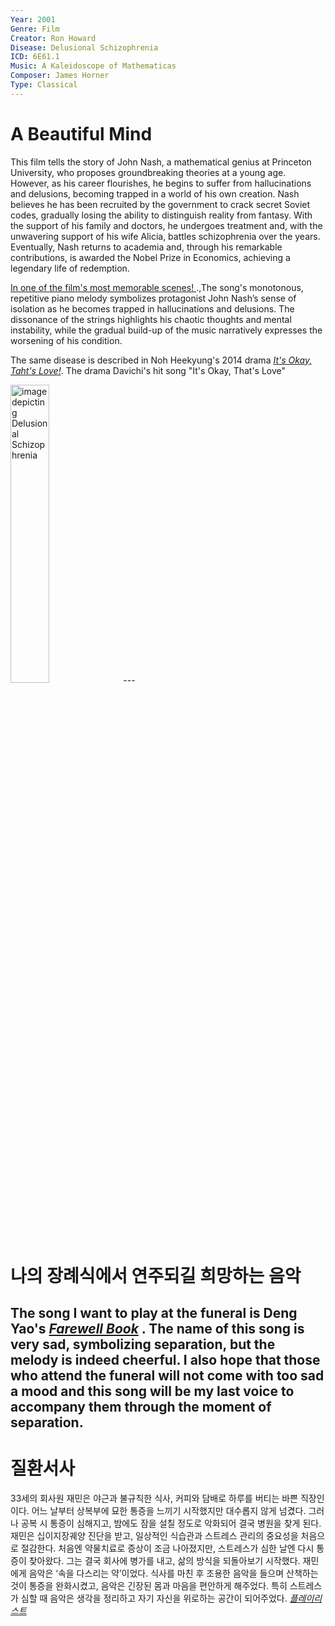 ```yaml
---
Year: 2001
Genre: Film
Creator: Ron Howard
Disease: Delusional Schizophrenia
ICD: 6E61.1
Music: A Kaleidoscope of Mathematicas
Composer: James Horner
Type: Classical
---
```


# A Beautiful Mind

This film tells the story of John Nash, a mathematical genius at Princeton University, who proposes groundbreaking theories at a young age. However, as his career flourishes, he begins to suffer from hallucinations and delusions, becoming trapped in a world of his own creation. Nash believes he has been recruited by the government to crack secret Soviet codes, gradually losing the ability to distinguish reality from fantasy. With the support of his family and doctors, he undergoes treatment and, with the unwavering support of his wife Alicia, battles schizophrenia over the years. Eventually, Nash returns to academia and, through his remarkable contributions, is awarded the Nobel Prize in Economics, achieving a legendary life of redemption.

[In one of the film's most memorable scenes! ](https://youtu.be/tvO_78fajxY?si=em-IIRiOn_t_ui1R).,The song's monotonous, repetitive piano melody symbolizes protagonist John Nash’s sense of isolation as he becomes trapped in hallucinations and delusions. The dissonance of the strings highlights his chaotic thoughts and mental instability, while the gradual build-up of the music narratively expresses the worsening of his condition.

The same disease is described in Noh Heekyung's 2014 drama [*It's Okay, Taht's Love!*](do_gwanwoo.md). The drama Davichi's hit song "It's Okay, That's Love"

<img src="./Chen_Zhixuan_img.png.png" alt="image depicting Delusional Schizophrenia" style="width:35%;" />
---

# 나의 장례식에서 연주되길 희망하는 음악
The song I want to play at the funeral is Deng Yao's [*Farewell Book*](https://www.youtube.com/watch?v=flSg2kEFK1E) . The name of this song is very sad, symbolizing separation, but the melody is indeed cheerful. I also hope that those who attend the funeral will not come with too sad a mood and this song will be my last voice to accompany them through the moment of separation.
---

# 질환서사
33세의 회사원 재민은 야근과 불규칙한 식사, 커피와 담배로 하루를 버티는 바쁜 직장인이다. 어느 날부터 상복부에 묘한 통증을 느끼기 시작했지만 대수롭지 않게 넘겼다. 그러나 공복 시 통증이 심해지고, 밤에도 잠을 설칠 정도로 악화되어 결국 병원을 찾게 된다.재민은 십이지장궤양 진단을 받고, 일상적인 식습관과 스트레스 관리의 중요성을 처음으로 절감한다. 처음엔 약물치료로 증상이 조금 나아졌지만, 스트레스가 심한 날엔 다시 통증이 찾아왔다. 그는 결국 회사에 병가를 내고, 삶의 방식을 되돌아보기 시작했다.
재민에게 음악은 ‘속을 다스리는 약’이었다. 식사를 마친 후 조용한 음악을 들으며 산책하는 것이 통증을 완화시켰고, 음악은 긴장된 몸과 마음을 편안하게 해주었다. 특히 스트레스가 심할 때 음악은 생각을 정리하고 자기 자신을 위로하는 공간이 되어주었다.
 [*플레이리스트*](https://youtube.com/playlist?list=PLiqRSh8KQgQ9Ux5c2MnTN45uV1B_pq9Tw&si=PPmJDVs8jCpHDMzz) 

